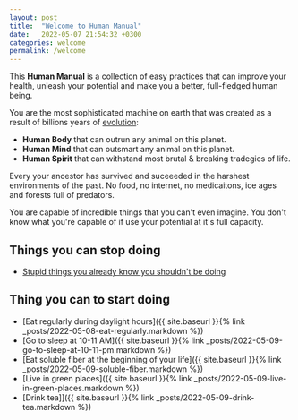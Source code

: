 ```yaml
---
layout: post
title:  "Welcome to Human Manual"
date:   2022-05-07 21:54:32 +0300
categories: welcome
permalink: /welcome
---
```


This **Human Manual** is a collection of easy practices that can improve your health, unleash your potential and make you a better, full-fledged human being.

You are the most sophisticated machine on earth that was created as a result of billions years of [evolution](https://en.wikipedia.org/wiki/Evolution):
- **Human Body** that can outrun any animal on this planet.
- **Human Mind** that can outsmart any animal on this planet.
- **Human Spirit** that can withstand most brutal & breaking tradegies of life.
 
Every your ancestor has survived and suceeeded in the harshest environments of the past. No food, no internet, no medicaitons, ice ages and forests full of predators.

You are capable of incredible things that you can't even imagine.
You don't know what you're capable of if use your potential at it's full capacity.

## Things you can stop doing
- [Stupid things you already know you shouldn't be doing](https://www.youtube.com/watch?v=sLXbqFQ3ios)

## Thing you can to start doing
- [Eat regularly during daylight hours]({{ site.baseurl }}{% link _posts/2022-05-08-eat-regularly.markdown %})
- [Go to sleep at 10-11 AM]({{ site.baseurl }}{% link _posts/2022-05-09-go-to-sleep-at-10-11-pm.markdown %})
- [Eat soluble fiber at the beginning of your life]({{ site.baseurl }}{% link _posts/2022-05-09-soluble-fiber.markdown %})
- [Live in green places]({{ site.baseurl }}{% link _posts/2022-05-09-live-in-green-places.markdown %})
- [Drink tea]]({{ site.baseurl }}{% link _posts/2022-05-09-drink-tea.markdown %})
